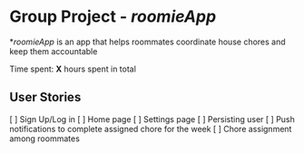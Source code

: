 # Group Project - *roomieApp*

**roomieApp* is an app that helps roommates coordinate house chores and keep them accountable

Time spent: **X** hours spent in total

## User Stories
[ ] Sign Up/Log in
[ ] Home page
[ ] Settings page
[ ] Persisting user
[ ] Push notifications to complete assigned chore for the week
[ ] Chore assignment among roommates


